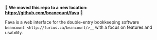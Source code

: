 **🚧 We moved this repo to a new location: https://github.com/beancount/fava 🚧**

Fava is a web interface for the double-entry bookkeeping software `beancount
<http://furius.ca/beancount/>`__ with a focus on features and usability.
